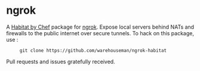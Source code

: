 # ngrok
A [Habitat by Chef](https://www.habitat.sh/) package for [ngrok](https://ngrok.com/).
Expose local servers behind NATs and firewalls to the public internet over secure tunnels.
To hack on this package, use :

```
     git clone https://github.com/warehouseman/ngrok-habitat
```

Pull requests and issues gratefully received.
